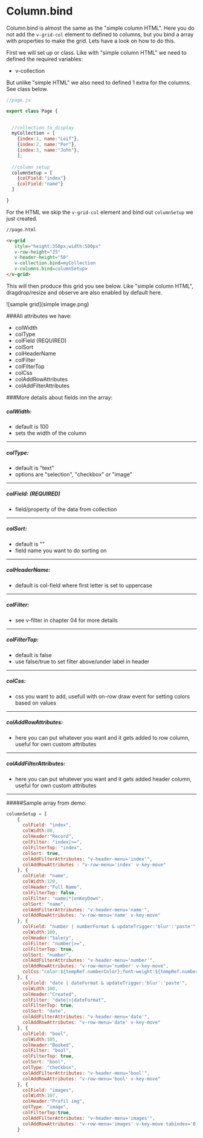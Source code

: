 # Column.bind

Column.bind is almost the same as the "simple column HTML". Here you do not add the ```v-grid-col``` element to defined to columns, but you bind a array with properties to make the grid. Lets have a look on how to do this.

First we will set up or class. Like with "simple column HTML" we need to defined the required variables:
* v-collection

But unlike "simple HTML" we also need to defined 1 extra for the columns.
See class below.

```javascript
//page.js

export class Page {

 
  //collection to display
  myCollection = [
    {index:1, name:"Leif"}, 
    {index:2, name:"Per"},
    {index:3, name:"John"},
    ];
    
  //column setup  
  columnSetup = [
    {colField:"index"}
    {colField:"name"}
  ]

}
```

For the HTML we skip the ```v-grid-col``` element and bind out ```columnSetup``` we just created.

```html
//page.html

<v-grid
   style="height:350px;width:500px"
   v-row-height="25"
   v-header-height="50"
   v-collection.bind=myCollection
   v-columns.bind=columnSetup>
</v-grid>
```

This will then produce this grid you see below.
Like "simple column HTML", dragdrop/resize and observe are also enabled by default here.

![sample grid](simple image.png)





###All attributes we have:
* colWidth
* colType
* colField (REQUIRED)
* colSort
* colHeaderName
* colFilter
* colFilterTop
* colCss
* colAddRowAttributes
* colAddFilterAttributes



###More details about fields inn the array:

##### colWidth:
* default is 100
* sets the width of the column

---

##### colType:
* default is "text"
* options are "selection", "checkbox" or "image"
 
---
 
##### colField: (REQUIRED)
* field/property of the data from collection

---

##### colSort:
* default is ""
* field name you want to do sorting on

---

##### colHeaderName:
* default is col-field where first letter is set to uppercase

---

##### colFilter:
* see v-filter in chapter 04 for more details

---

##### colFilterTop:
* default is false
* use false/true to set filter above/under label in header

---

##### colCss:
* css you want to add, usefull with on-row draw event for setting colors based on values

---

##### colAddRowAttributes:
* here you can put whatever you want and it gets added to row column, useful for own custom attributes

---

##### colAddFilterAttributes:
* here you can put whatever you want and it gets added header column, useful for own custom attributes

---

#####Sample array from demo:

```javascript
columnSetup = [
    {
      colField: "index",
      colWidth:80,
      colHeader:"Record",
      colFilter: "index|>=",
      colFilterTop: "index",
      colSort: true,
      colAddFilterAttributes: "v-header-menu='index'",
      colAddRowAttributes : "v-row-menu='index' v-key-move"
    }, {
      colField: "name",
      colWidth:120,
      colHeader:"Full Name",
      colFilterTop: false,
      colFilter: "name|*|onKeyDown",
      colSort: "name",
      colAddFilterAttributes: "v-header-menu='name'",
      colAddRowAttributes: "v-row-menu='name' v-key-move"
    }, {
      colField: "number | numberFormat & updateTrigger:'blur':'paste'",
      colWidth:100,
      colHeader:"Salery",
      colFilter: "number|>=",
      colFilterTop: true,
      colSort: "number",
      colAddFilterAttributes: "v-header-menu='number'",
      colAddRowAttributes: "v-row-menu='number' v-key-move",
      colCss:"color:${tempRef.numberColor};font-weight:${tempRef.numberFont}"
    }, {
      colField: "date | dateFormat & updateTrigger:'blur':'paste'",
      colWidth:100,
      colHeader:"Created",
      colFilter: "date|>|dateFormat",
      colFilterTop: true,
      colSort: "date",
      colAddFilterAttributes: "v-header-menu='date'",
      colAddRowAttributes: "v-row-menu='date' v-key-move"
    }, {
      colField: "bool",
      colWidth:105,
      colHeader:"Booked",
      colFilter: "bool",
      colFilterTop: true,
      colSort: "bool",
      colType: "checkbox",
      colAddFilterAttributes: "v-header-menu='bool'",
      colAddRowAttributes: "v-row-menu='bool' v-key-move"
    }, {
      colField: "images",
      colWidth:107,
      colHeader:"Profil img",
      colType: "image",
      colFilterTop:true,
      colAddFilterAttributes: "v-header-menu='images'",
      colAddRowAttributes: "v-row-menu='images' v-key-move tabindex='0'"
    }

```

